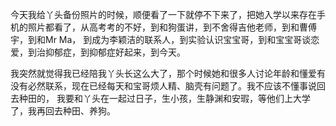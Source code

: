 今天我给丫头备份照片的时候，顺便看了一下就停不下来了，把她入学以来存在手机的照片都看了，从高考考的不好，到和狗蛋讲，到不舍得吉他老师，到和曹傅宇，到和Mr Ma，
到成为李颖洁的联系人，到实验认识宝宝哥，到和宝宝哥谈恋爱，到治抑郁症，到抑郁症好起来，到今天。

我突然就觉得我已经陪我丫头长这么大了，那个时候她和很多人讨论年龄和懂爱有没有必然联系，现在已经每天和宝哥烦人精、脑壳有问题了。我不应该不懂事说回去种田的，
我要和丫头在一起过日子，生小孩，生静渊和安瑕，等他们上大学了，我再回去种田、养狗。
